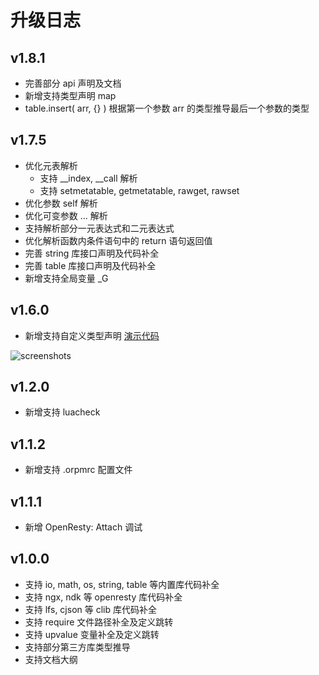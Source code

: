 # 升级日志

## v1.8.1

* 完善部分 api 声明及文档
* 新增支持类型声明 map<T>
* table.insert( arr, {} ) 根据第一个参数 arr 的类型推导最后一个参数的类型

## v1.7.5

* 优化元表解析
    * 支持 __index, __call 解析
    * 支持 setmetatable, getmetatable, rawget, rawset
* 优化参数 self 解析
* 优化可变参数 ... 解析
* 支持解析部分一元表达式和二元表达式
* 优化解析函数内条件语句中的 return 语句返回值
* 完善 string 库接口声明及代码补全
* 完善 table 库接口声明及代码补全
* 新增支持全局变量 _G

## v1.6.0

* 新增支持自定义类型声明 [演示代码](https://raw.githubusercontent.com/killsen/openresty-appx/main/nginx/testing/typed.lua)

![screenshots](https://raw.githubusercontent.com/killsen/openresty-vsce/master/images/typed.png)

## v1.2.0

* 新增支持 luacheck

## v1.1.2

* 新增支持 .orpmrc 配置文件

## v1.1.1

* 新增 OpenResty: Attach 调试

## v1.0.0

* 支持 io, math, os, string, table 等内置库代码补全
* 支持 ngx, ndk 等 openresty 库代码补全
* 支持 lfs, cjson 等 clib 库代码补全
* 支持 require 文件路径补全及定义跳转
* 支持 upvalue 变量补全及定义跳转
* 支持部分第三方库类型推导
* 支持文档大纲
